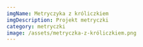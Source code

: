 ```yaml
---
imgName: Metryczyka z króliczkiem
imgDescription: Projekt metryczki
category: metryczki
image: /assets/metryczka-z-króliczkiem.png
---
```

